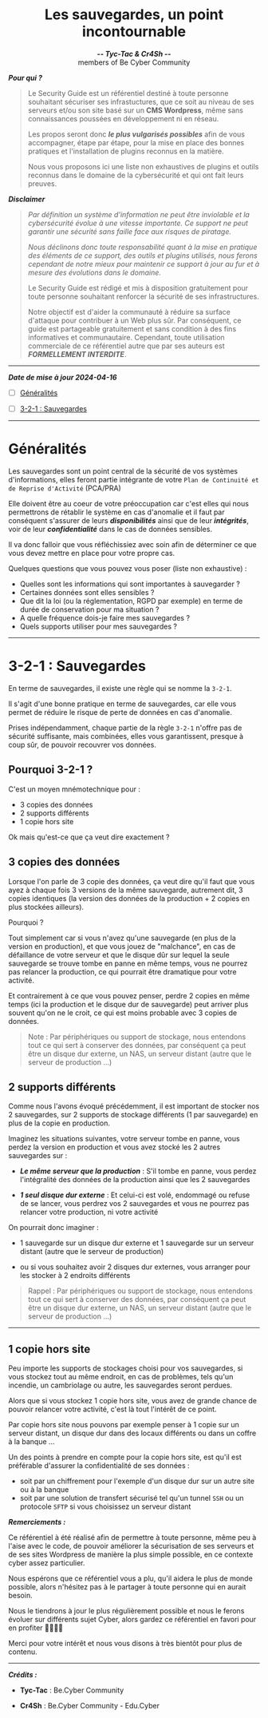<h1 align="center">Les sauvegardes, un point incontournable</h1>                   
<p align="center"><strong><i>-- Tyc-Tac & Cr4Sh --</strong></i><br/>members of Be Cyber Community</p>


***Pour qui ?***
>
>  Le Security Guide est un référentiel destiné à toute personne souhaitant sécuriser ses infrastuctures, que ce soit au niveau de ses serveurs et/ou son site basé sur un **CMS Wordpress**, même sans connaissances poussées en développement ni en réseau.
>
> Les propos seront donc ***le plus vulgarisés possibles*** afin de vous accompagner, étape par étape, pour la mise en place des bonnes pratiques et l'installation de plugins reconnus en la matière.
>
> Nous vous proposons ici une liste non exhaustives de plugins et outils reconnus dans le domaine de la cybersécurité et qui ont fait leurs preuves. 



***Disclaimer***
>
> *Par définition un système d'information ne peut être inviolable et la cybersécurité évolue à une vitesse importante. Ce support ne peut garantir une sécurité sans faille face aux risques de piratage.*
>
> *Nous déclinons donc toute responsabilité quant à la mise en pratique des éléments de ce support, des outils et plugins utilisés, nous ferons cependant de notre mieux pour maintenir ce support à jour au fur et à mesure des évolutions dans le domaine.*
>
> Le Security Guide est rédigé et mis à disposition gratuitement pour toute personne souhaitant renforcer la sécurité de ses infrastructures. 
>
> Notre objectif est d'aider la communauté à réduire sa surface d'attaque pour contribuer à un Web plus sûr. Par conséquent, ce guide est partageable gratuitement et sans condition à des fins informatives et communautaire. Cependant, toute utilisation commerciale de ce référentiel autre que par ses auteurs est ***FORMELLEMENT INTERDITE***.

-----

***Date de mise à jour 2024-04-16***

- [ ] [Généralités](#generalities)
- [ ] [3-2-1 : Sauvegardes](#321-backup)


<hr id="generalities">

# Généralités

Les sauvegardes sont un point central de la sécurité de vos systèmes d'informations, elles feront partie intégrante de votre ``Plan de Continuité et de Reprise d'Activité`` (PCA/PRA)

Elle doivent être au coeur de votre préoccupation car c'est elles qui nous permettrons de rétablir le système en cas d'anomalie et il faut par conséquent s'assurer de leurs ***disponibilités*** ainsi que de leur ***intégrités***, voir de leur ***confidentialité*** dans le cas de données sensibles.

Il va donc falloir que vous réfléchissiez avec soin afin de déterminer ce que vous devez mettre en place pour votre propre cas.

Quelques questions que vous pouvez vous poser (liste non exhaustive) : 

- Quelles sont les informations qui sont importantes à sauvegarder ?
- Certaines données sont elles sensibles ? 
- Que dit la loi (ou la réglementation, RGPD par exemple) en terme de durée de conservation pour ma situation ?
- A quelle fréquence dois-je faire mes sauvegardes ?
- Quels supports utiliser pour mes sauvegardes ?


<hr id="321-backup" />

# 3-2-1 : Sauvegardes

En terme de sauvegardes, il existe une règle qui se nomme la ``3-2-1``. 

Il s'agit d'une bonne pratique en terme de sauvegardes, car elle vous permet de réduire le risque de perte de données en cas d'anomalie.

Prises indépendamment, chaque partie de la règle ``3-2-1`` n'offre pas de sécurité suffisante, mais combinées, elles vous garantissent, presque à coup sûr, de pouvoir recouvrer vos données.

## Pourquoi 3-2-1 ?

C'est un moyen mnémotechnique pour :

- 3 copies des données
- 2 supports différents
- 1 copie hors site

Ok mais qu'est-ce que ça veut dire exactement ?

## 3 copies des données

Lorsque l'on parle de 3 copie des données, ça veut dire qu'il faut que vous ayez à chaque fois 3 versions de la même sauvegarde, autrement dit, 3 copies identiques (la version des données de la production + 2 copies en plus stockées ailleurs).

Pourquoi ?

Tout simplement car si vous n'avez qu'une sauvegarde (en plus de la version en production), et que vous jouez de "malchance", en cas de défaillance de votre serveur et que le disque dûr sur lequel la seule sauvegarde se trouve tombe en panne en même temps, vous ne pourrez pas relancer la production, ce qui pourrait être dramatique pour votre activité.

Et contrairement à ce que vous pouvez penser, perdre 2 copies en même temps (ici la production et le disque dur de sauvegarde) peut arriver plus souvent qu'on ne le croit, ce qui est moins probable avec 3 copies de données.

> Note : Par périphériques ou support de stockage, nous entendons tout ce qui sert à conserver des données, par conséquent ça peut être un disque dur externe, un NAS, un serveur distant (autre que le serveur de production ...)

## 2 supports différents

Comme nous l'avons évoqué précédemment, il est important de stocker nos 2 sauvegardes, sur 2 supports de stockage différents (1 par sauvegarde) en plus de la copie en production.

Imaginez les situations suivantes, votre serveur tombe en panne, vous perdez la version en production et vous avez stocké les 2 autres sauvegardes sur :

- ***Le même serveur que la production*** : S'il tombe en panne, vous perdez l'intégralité des données de la production ainsi que les 2 sauvegardes

- ***1 seul disque dur externe*** : Et celui-ci est volé, endommagé ou refuse de se lancer, vous perdrez vos 2 sauvegardes et vous ne pourrez pas relancer votre production, ni votre activité

On pourrait donc imaginer :

- 1 sauvegarde sur un disque dur externe et 1 sauvegarde sur un serveur distant (autre que le serveur de production) 

- ou si vous souhaitez avoir 2 disques dur externes, vous arranger pour les stocker à 2 endroits différents

> Rappel : Par périphériques ou support de stockage, nous entendons tout ce qui sert à conserver des données, par conséquent ça peut être un disque dur externe, un NAS, un serveur distant (autre que le serveur de production ...)
<hr />

## 1 copie hors site

Peu importe les supports de stockages choisi pour vos sauvegardes, si vous stockez tout au même endroit, en cas de problèmes, tels qu'un incendie, un cambriolage ou autre, les sauvegardes seront perdues.

Alors que si vous stockez 1 copie hors site, vous avez de grande chance de pouvoir relancer votre activité, c'est là tout l'intérêt de ce point.

Par copie hors site nous pouvons par exemple penser à 1 copie sur un serveur distant, un disque dur dans des locaux différents ou dans un coffre à la banque ...

Un des points à prendre en compte pour la copie hors site, est qu'il est préférable d'assurer la confidentialité de ses données :

- soit par un chiffrement pour l'exemple d'un disque dur sur un autre site ou à la banque
- soit par une solution de transfert sécurisé tel qu'un tunnel ``SSH`` ou un protocole ``SFTP`` si vous choisissez un serveur distant

***Remerciements :***

Ce référentiel à été réalisé afin de permettre à toute personne, même peu à l'aise avec le code, de pouvoir améliorer la sécurisation de ses serveurs et de ses sites Wordpress de manière la plus simple possible, en ce contexte cyber assez particulier.

Nous espérons que ce référentiel vous a plu, qu'il aidera le plus de monde possible, alors n'hésitez pas à le partager à toute personne qui en aurait besoin.

Nous le tiendrons à jour le plus régulièrement possible et nous le ferons évoluer sur différents sujet Cyber, alors gardez ce référentiel en favori pour en profiter 👩‍💻👨‍💻

Merci pour votre intérêt et nous vous disons à très bientôt pour plus de contenu.

<hr>

***Crédits :***

- **Tyc-Tac** : Be.Cyber Community

- **Cr4Sh** : Be.Cyber Community - Edu.Cyber